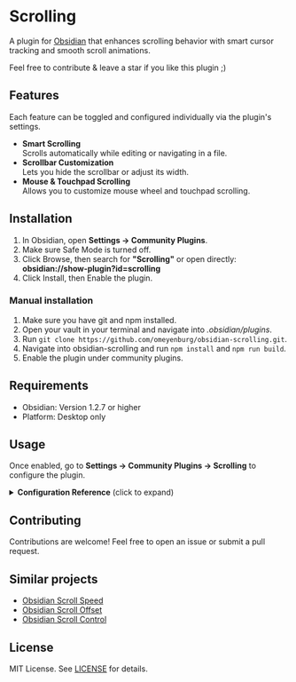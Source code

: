 # Scrolling

A plugin for [Obsidian](https://obsidian.md/) that enhances scrolling behavior with smart cursor tracking and smooth scroll animations.

Feel free to contribute & leave a star if you like this plugin ;)

## Features

Each feature can be toggled and configured individually via the plugin's settings.

- **Smart Scrolling**<br>
Scrolls automatically while editing or navigating in a file.
- **Scrollbar Customization**<br>
Lets you hide the scrollbar or adjust its width.
- **Mouse & Touchpad Scrolling**<br>
Allows you to customize mouse wheel and touchpad scrolling.

## Installation

1. In Obsidian, open **Settings → Community Plugins**.
2. Make sure Safe Mode is turned off.
3. Click Browse, then search for **"Scrolling"** or open directly:<br>
   **obsidian://show-plugin?id=scrolling**
5. Click Install, then Enable the plugin.

### Manual installation

1. Make sure you have git and npm installed.
2. Open your vault in your terminal and navigate into *.obsidian/plugins*.
3. Run `git clone https://github.com/omeyenburg/obsidian-scrolling.git`.
4. Navigate into obsidian-scrolling and run `npm install` and `npm run build`.
6. Enable the plugin under community plugins.

## Requirements

- Obsidian: Version 1.2.7 or higher
- Platform: Desktop only

## Usage

Once enabled, go to **Settings → Community Plugins → Scrolling** to configure the plugin.

<details>
<summary><strong>Configuration Reference</strong> (click to expand)</summary>

### Smart scrolling

- **Mode**<br>
**Follow cursor**: Smoothly keeps text cursor within a comfortable zone while moving or editing.<br>
Behaves similarly to Vim's `scrolloff` option.<br>
**Page jumping**: Reduces scrolling by jumping by whole pages at screen edges.<br>
Best paired with high center radius and longer animation.<br>
→ Default: Follow cursor
    - **Scroll zone radius when editing**<br>
    Defines how far the cursor can move from the center before scrolling.<br>
    → Default: 75
    - **Scroll smoothness when editing**<br>
    Adjusts how fast or slow the scrolling animation is when editing moves the cursor.<br>
    → Default: 25
    - **Scroll zone radius when moving cursor**<br>
    Defines how far you can move the cursor from the center before scrolling.<br>
    → Default: 75
    - **Scroll smoothness when moving cursor**<br>
    Adjusts how fast or slow the scrolling animation is when you move the cursor.<br>
    → Default: 25
    - **Dynamic animations**<br>
    Skip animation frames if lots of scroll events occur for smoother animation.<br>
    → Default: enabled
    - **Invoke on mouse-driven cursor movement**<br>
    Apply this feature when the text cursor is moved with the mouse.<br>
    → Default: disabled
        - **Invoke on mouse selection**<br>
        Also trigger when the mouse has selected text.<br>
        → Default: disabled

### Scrollbar appearance

- **Apply to all scrollbars**<br>
Whether scrollbar settings should apply to all scrollbars or only markdown files. (Platform: Windows & Linux only)<br>
→ Default: disabled
- **Scrollbar visibility**<br>
Show scrollbars always, while scrolling or never. (Platform: Windows & Linux only)<br>
→ Default: Always show scrollbars
- **Scrollbar thickness**<br>
Width in pixels. (Platform: Linux only)<br>
→ Default: 12

### Mouse/Touchpad scrolling (Experimental)

- **Enabled**<br>
Whether mouse/touchpad scrolling settings are applied.<br>
→ Default: enabled
    - **Invert scroll direction**<br>
    Reverse the scroll direction for both mouse and touchpad.<br>
    → Default: disabled
    - **Mouse scroll speed**<br>
    Scroll speed multiplier for mouse wheel.<br>
    → Default: 50
    - **Mouse scroll smoothness**<br>
    Determines mouse scroll smoothness.<br>
    → Default: 75
    - **Touchpad detection**<br>
    Detect touchpad input to provide smoother scrolling. (Should work well with most devices)<br>
    → Default: enabled
        - **Touchpad scroll speed**<br>
        Adjusts scroll speed when using a touchpad.<br>
        → Default: 50
        - **Touchpad smoothness**<br>
        Controls the smoothness of touchpad.<br>
        → Default: 75
        - **Touchpad friction threshold**<br>
        Sets the minimum scroll strength below which increased friction is applied for finer control.<br>
        → Default: 20

</details>

## Contributing

Contributions are welcome! Feel free to open an issue or submit a pull request.

## Similar projects

- [Obsidian Scroll Speed](https://github.com/flolu/obsidian-scroll-speed)
- [Obsidian Scroll Offset](https://github.com/lijyze/scroll-offset)
- [Obsidian Scroll Control](https://github.com/zxai-io/obsidian-scroll-control)

## License

MIT License. See [LICENSE](LICENSE) for details.
